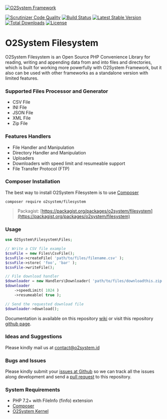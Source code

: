 [![O2System Framework](http://o2system.id/assets/img/logo/logo-200px.png?logo)](http://o2system.id)

[![Scrutinizer Code Quality](https://scrutinizer-ci.com/g/o2system/filesystem/badges/quality-score.png?b=master)](https://scrutinizer-ci.com/g/o2system/filesystem/?branch=master)
[![Build Status](https://scrutinizer-ci.com/g/o2system/filesystem/badges/build.png?b=master)](https://scrutinizer-ci.com/g/o2system/filesystem/build-status/master)
[![Latest Stable Version](https://poser.pugx.org/o2system/filesystem/v/stable)](https://packagist.org/packages/o2system/filesystem)
[![Total Downloads](https://poser.pugx.org/o2system/filesystem/downloads)](https://packagist.org/packages/o2system/filesystem)
[![License](https://poser.pugx.org/o2system/filesystem/license)](https://packagist.org/packages/o2system/filesystem)

# O2System Filesystem
O2System Filesystem is an Open Source PHP Convenience Library for reading, writing and appending data from and into files and directories, which is built for working more powerfully with O2System Framework, but it also can be used with other frameworks as a standalone version with limited features.

### Supported Files Processor and Generator
- CSV File
- INI File
- JSON File
- XML File
- Zip File

### Features Handlers
- File Handler and Manipulation
- Directory Handler and Manipulation
- Uploaders
- Downloaders with speed limit and resumeable support
- File Transfer Protocol (FTP)

### Composer Installation
The best way to install O2System Filesystem is to use [Composer](https://getcomposer.org)
```
composer require o2system/filesystem
```
> Packagist: [https://packagist.org/packages/o2system/filesystem](https://packagist.org/packages/o2system/filesystem)

### Usage
```php
use O2System\Filesystem\Files;

// Write a CSV file example
$csvFile = new Files\CsvFile();
$csvFile->createFile( 'path/to/files/filename.csv' );
$csvFile->store( 'foo', 'bar' );
$csvFile->writeFile();

// File download handler
$downloader = new Handlers\Downloader( 'path/to/files/downloadthis.zip' );
$downloader
    ->speedLimit( 1024 )
    ->resumeable( true );

// Send the requested download file
$downloader->download();
```

Documentation is available on this repository [wiki](https://github.com/o2system/filesystem/wiki) or visit this repository [github page](https://o2system.github.io/filesystem).

### Ideas and Suggestions
Please kindly mail us at [contact@o2system.id](mailto:contact@o2system.id])

### Bugs and Issues
Please kindly submit your [issues at Github](http://github.com/o2system/filesystem/issues) so we can track all the issues along development and send a [pull request](http://github.com/o2system/filesystem/pulls) to this repository.

### System Requirements
- PHP 7.2+ with FileInfo (finfo) extension
- [Composer](https://getcomposer.org)
- [O2System Kernel](https://github.com/o2system/kernel)
